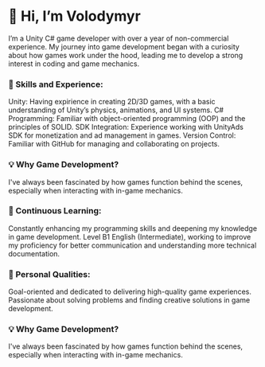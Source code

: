 <h1>👋 Hi, I’m Volodymyr</h1>

I’m a  Unity C# game developer with over a year of non-commercial experience. My journey into game development began with a curiosity about how games work under the hood, leading me to develop a strong interest in coding and game mechanics.

<h3>🔧 Skills and  Experience:</h3>
Unity: Having expirience in creating 2D/3D games, with a basic understanding of Unity’s physics, animations, and UI systems.
C# Programming: Familiar with object-oriented programming (OOP) and the principles of SOLID.
SDK Integration: Experience working with UnityAds SDK for monetization and ad management in games.
Version Control: Familiar with GitHub for managing and collaborating on projects.

<h3>💡 Why Game Development?</h3>
I've always been fascinated by how games function behind the scenes, especially when interacting with in-game mechanics. 

<h3>🌱 Continuous Learning:</h3>
Constantly enhancing my programming skills and deepening my knowledge in game development.
Level B1 English (Intermediate), working to improve my proficiency for better communication and understanding more technical documentation.

<h3>🎯 Personal Qualities:</h3>
Goal-oriented and dedicated to delivering high-quality game experiences.
Passionate about solving problems and finding creative solutions in game development.

<h3>💡 Why Game Development?</h3>
I've always been fascinated by how games function behind the scenes, especially when interacting with in-game mechanics. 

<!---
Slyzzep/Slyzzep is a ✨ special ✨ repository because its `README.md` (this file) appears on your GitHub profile.
You can click the Preview link to take a look at your changes.
--->
